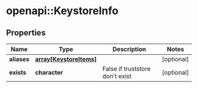 # openapi::KeystoreInfo


## Properties
Name | Type | Description | Notes
------------ | ------------- | ------------- | -------------
**aliases** | [**array[KeystoreItems]**](KeystoreItems.md) |  | [optional] 
**exists** | **character** | False if truststore don&#39;t exist | [optional] 


